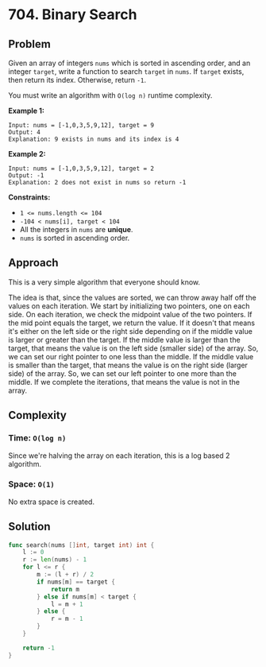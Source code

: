 # 704. Binary Search

## Problem

Given an array of integers `nums` which is sorted in ascending order, and an integer `target`, write a function to search `target` in `nums`. If `target` exists, then return its index. Otherwise, return `-1`.

You must write an algorithm with `O(log n)` runtime complexity.

**Example 1:**

```
Input: nums = [-1,0,3,5,9,12], target = 9
Output: 4
Explanation: 9 exists in nums and its index is 4

```

**Example 2:**

```
Input: nums = [-1,0,3,5,9,12], target = 2
Output: -1
Explanation: 2 does not exist in nums so return -1

```

**Constraints:**

- `1 <= nums.length <= 104`
- `-104 < nums[i], target < 104`
- All the integers in `nums` are **unique**.
- `nums` is sorted in ascending order.

## Approach
This is a very simple algorithm that everyone should know.

The idea is that, since the values are sorted, we can throw away half off the values on each iteration. We start by initializing two pointers, one on each side. On each iteration, we check the midpoint value of the two pointers. If the mid point equals the target, we return the value. If it doesn't that means it's either on the left side or the right side depending on if the middle value is larger or greater than the target. If the middle value is larger than the target, that means the value is on the left side (smaller side) of the array. So, we can set our right pointer to one less than the middle. If the middle value is smaller than the target, that means the value is on the right side (larger side) of the array. So, we can set our left pointer to one more than the middle. If we complete the iterations, that means the value is not in the array.

## Complexity
### Time: `O(log n)`
Since we're halving the array on each iteration, this is a log based 2 algorithm.

### Space: `O(1)`
No extra space is created.

## Solution

```go
func search(nums []int, target int) int {
	l := 0
	r := len(nums) - 1
	for l <= r {
		m := (l + r) / 2
		if nums[m] == target {
			return m
		} else if nums[m] < target {
			l = m + 1
		} else {
			r = m - 1
		}
	}

	return -1
}
```
